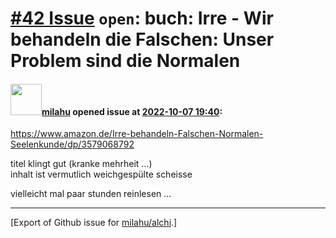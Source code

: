 # [\#42 Issue](https://github.com/milahu/alchi/issues/42) `open`: buch: Irre - Wir behandeln die Falschen: Unser Problem sind die Normalen

#### <img src="https://avatars.githubusercontent.com/u/12958815?v=4" width="50">[milahu](https://github.com/milahu) opened issue at [2022-10-07 19:40](https://github.com/milahu/alchi/issues/42):

<https://www.amazon.de/Irre-behandeln-Falschen-Normalen-Seelenkunde/dp/3579068792>

titel klingt gut (kranke mehrheit ...)  
inhalt ist vermutlich weichgespülte scheisse

vielleicht mal paar stunden reinlesen ...

------------------------------------------------------------------------

\[Export of Github issue for
[milahu/alchi](https://github.com/milahu/alchi).\]
